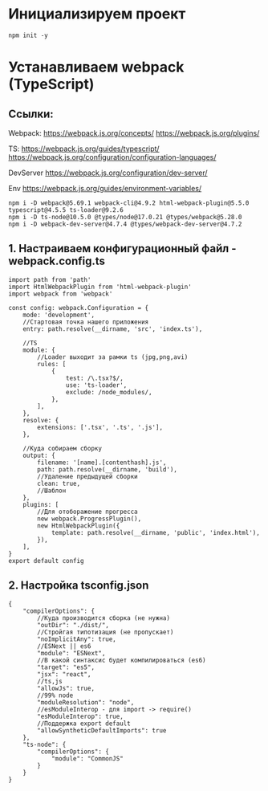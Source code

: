 # Инициализируем проект

```
npm init -y
```

# Устанавливаем webpack (TypeScript)

## Ссылки:

Webpack:
https://webpack.js.org/concepts/
https://webpack.js.org/plugins/

TS:
https://webpack.js.org/guides/typescript/
https://webpack.js.org/configuration/configuration-languages/

DevServer
https://webpack.js.org/configuration/dev-server/

Env
https://webpack.js.org/guides/environment-variables/

```
npm i -D webpack@5.69.1 webpack-cli@4.9.2 html-webpack-plugin@5.5.0 typescript@4.5.5 ts-loader@9.2.6
npm i -D ts-node@10.5.0 @types/node@17.0.21 @types/webpack@5.28.0
npm i -D webpack-dev-server@4.7.4 @types/webpack-dev-server@4.7.2

```

## 1. Настраиваем конфигурационный файл - webpack.config.ts

```
import path from 'path'
import HtmlWebpackPlugin from 'html-webpack-plugin'
import webpack from 'webpack'

const config: webpack.Configuration = {
	mode: 'development',
	//Стартовая точка нашего приложения
	entry: path.resolve(__dirname, 'src', 'index.ts'),

	//TS
	module: {
		//Loader выходит за рамки ts (jpg,png,avi)
		rules: [
			{
				test: /\.tsx?$/,
				use: 'ts-loader',
				exclude: /node_modules/,
			},
		],
	},
	resolve: {
		extensions: ['.tsx', '.ts', '.js'],
	},

	//Куда собираем сборку
	output: {
		filename: '[name].[contenthash].js',
		path: path.resolve(__dirname, 'build'),
		//Удаление предыдущей сборки
		clean: true,
		//Шаблон
	},
	plugins: [
		//Для отоборажение прогресса
		new webpack.ProgressPlugin(),
		new HtmlWebpackPlugin({
			template: path.resolve(__dirname, 'public', 'index.html'),
		}),
	],
}
export default config

```

## 2. Настройка tsconfig.json

```
{
	"compilerOptions": {
		//Куда производится сборка (не нужна)
		"outDir": "./dist/",
		//Стройгая типотизация (не пропускает)
		"noImplicitAny": true,
		//ESNext || es6
		"module": "ESNext",
		//В какой синтаксис будет компилироваться (es6)
		"target": "es5",
		"jsx": "react",
		//ts,js
		"allowJs": true,
		//99% node
		"moduleResolution": "node",
		//esModuleInterop - для import -> require()
		"esModuleInterop": true,
		//Поддержка export default
		"allowSyntheticDefaultImports": true
	},
	"ts-node": {
		"compilerOptions": {
			"module": "CommonJS"
		}
	}
}
```
